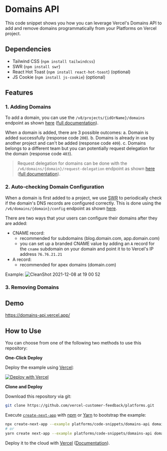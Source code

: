 # Domains API

This code snippet shows you how you can leverage Vercel's Domains API to add and remove domains programmatically from your Platforms on Vercel project.

## Dependencies

- Tailwind CSS (`npm install tailwindcss`)
- SWR (`npm install swr`)
- React Hot Toast (`npm install react-hot-toast`) (optional)
- JS Cookie (`npm install js-cookie`) (optional)

## Features

### 1. Adding Domains

To add a domain, you can use the `/v8/projects/{idOrName}/domains` endpoint as shown [here](./pages/api/add-domain) ([full documentation](https://vercel.com/docs/rest-api#endpoints/projects/add-a-domain-to-a-project)).

When a domain is added, there are 3 possible outcomes:
a. Domain is added successfully (response code `200`).
b. Domains is already in use by another project and can't be added (response code `409`).
c. Domains belongs to a different team but you can potentially request delegation for the domain (response code `403`).

> Request delegation for domains can be done with the `/v6/domains/{domain}/request-delegation` endpoint as shown [here](./pages/api/request-delegation) ([full documentation](https://vercel.notion.site/Preview-Requesting-Subdomain-Access-79df63d854b24a0abd52da991d50cb81)).

### 2. Auto-checking Domain Configuration

When a domain is first added to a project, we use [SWR](https://swr.vercel.app) to periodically check if the domain's DNS records are configured correctly. This is done using the `/v6/domains/{domain}/config` endpoint as shown [here](./pages/api/check-domain).

There are two ways that your users can configure their domains after they are added:

- CNAME record:
  - recommended for subdomains (blog.domain.com, app.domain.com)
  - you can set up a branded CNAME value by adding an `A` record for the `cname` subdomain on your domain and point it to to Vercel's IP address `76.76.21.21`
- A record:
  - recommended for apex domains (domain.com)

Example:
![CleanShot 2021-12-08 at 19 00 52](https://user-images.githubusercontent.com/28986134/145327099-137dc60e-d260-4ba3-b8bb-413e7d70b9b1.png)

### 3. Removing Domains

## Demo

https://domains-api.vercel.app/

## How to Use

You can choose from one of the following two methods to use this repository:

**One-Click Deploy**

Deploy the example using [Vercel](https://vercel.com?utm_source=github&utm_medium=readme&utm_campaign=platforms-eap):

[![Deploy with Vercel](https://vercel.com/button)](https://vercel.com/new/git/external?repository-url=https://github.com/vercel-customer-feedback/platforms/tree/main/code-snippets/domains-api&project-name=domains-api&repository-name=domains-api)

**Clone and Deploy**

Download this repository via git:

```bash
git clone https://github.com/vercel-customer-feedback/platforms.git
```

Execute [`create-next-app`](https://github.com/vercel/next.js/tree/canary/packages/create-next-app) with [npm](https://docs.npmjs.com/cli/init) or [Yarn](https://yarnpkg.com/lang/en/docs/cli/create/) to bootstrap the example:

```bash
npx create-next-app --example platforms/code-snippets/domains-api domains-api
# or
yarn create next-app --example platforms/code-snippets/domains-api domains-api
```

Deploy it to the cloud with [Vercel](https://vercel.com/new?utm_source=github&utm_medium=readme&utm_campaign=platforms-eap) ([Documentation](https://nextjs.org/docs/deployment)).
